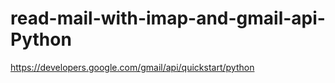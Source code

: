 # read-mail-with-imap-and-gmail-api-Python
https://developers.google.com/gmail/api/quickstart/python
